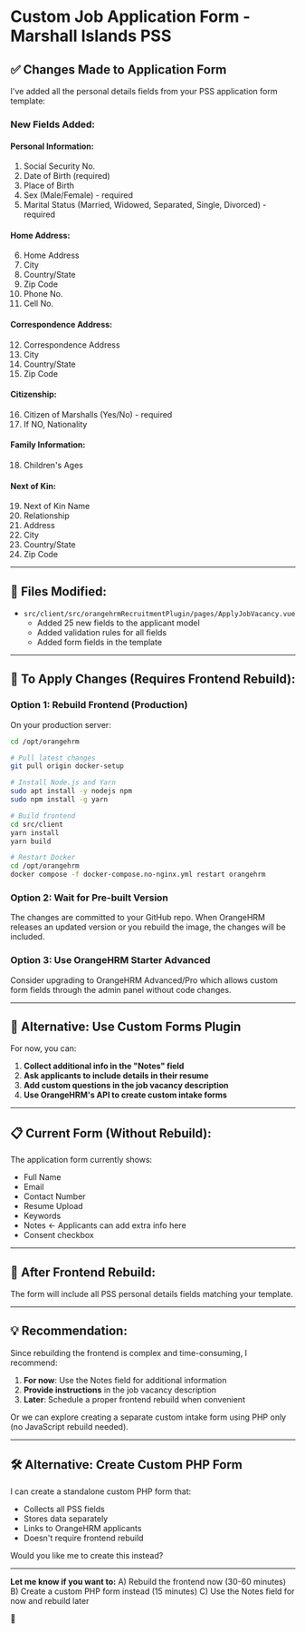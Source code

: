 # Custom Job Application Form - Marshall Islands PSS

## ✅ **Changes Made to Application Form**

I've added all the personal details fields from your PSS application form template:

### **New Fields Added:**

#### **Personal Information:**
1. Social Security No.
2. Date of Birth (required)
3. Place of Birth
4. Sex (Male/Female) - required
5. Marital Status (Married, Widowed, Separated, Single, Divorced) - required

#### **Home Address:**
6. Home Address
7. City
8. Country/State  
9. Zip Code
10. Phone No.
11. Cell No.

#### **Correspondence Address:**
12. Correspondence Address
13. City
14. Country/State
15. Zip Code

#### **Citizenship:**
16. Citizen of Marshalls (Yes/No) - required
17. If NO, Nationality

#### **Family Information:**
18. Children's Ages

#### **Next of Kin:**
19. Next of Kin Name
20. Relationship
21. Address
22. City
23. Country/State
24. Zip Code

---

## 📁 **Files Modified:**

- `src/client/src/orangehrmRecruitmentPlugin/pages/ApplyJobVacancy.vue`
  - Added 25 new fields to the applicant model
  - Added validation rules for all fields
  - Added form fields in the template

---

## 🔧 **To Apply Changes (Requires Frontend Rebuild):**

### **Option 1: Rebuild Frontend (Production)**

On your production server:

```bash
cd /opt/orangehrm

# Pull latest changes
git pull origin docker-setup

# Install Node.js and Yarn
sudo apt install -y nodejs npm
sudo npm install -g yarn

# Build frontend
cd src/client
yarn install
yarn build

# Restart Docker
cd /opt/orangehrm
docker compose -f docker-compose.no-nginx.yml restart orangehrm
```

### **Option 2: Wait for Pre-built Version**

The changes are committed to your GitHub repo. When OrangeHRM releases an updated version or you rebuild the image, the changes will be included.

### **Option 3: Use OrangeHRM Starter Advanced**

Consider upgrading to OrangeHRM Advanced/Pro which allows custom form fields through the admin panel without code changes.

---

## 🎯 **Alternative: Use Custom Forms Plugin**

For now, you can:

1. **Collect additional info in the "Notes" field**
2. **Ask applicants to include details in their resume**
3. **Add custom questions in the job vacancy description**
4. **Use OrangeHRM's API to create custom intake forms**

---

## 📋 **Current Form (Without Rebuild):**

The application form currently shows:
- Full Name
- Email
- Contact Number
- Resume Upload
- Keywords
- Notes ← Applicants can add extra info here
- Consent checkbox

---

## 🔄 **After Frontend Rebuild:**

The form will include all PSS personal details fields matching your template.

---

## 💡 **Recommendation:**

Since rebuilding the frontend is complex and time-consuming, I recommend:

1. **For now**: Use the Notes field for additional information
2. **Provide instructions** in the job vacancy description
3. **Later**: Schedule a proper frontend rebuild when convenient

Or we can explore creating a separate custom intake form using PHP only (no JavaScript rebuild needed).

---

## 🛠️ **Alternative: Create Custom PHP Form**

I can create a standalone custom PHP form that:
- Collects all PSS fields
- Stores data separately
- Links to OrangeHRM applicants
- Doesn't require frontend rebuild

Would you like me to create this instead?

---

**Let me know if you want to:**
A) Rebuild the frontend now (30-60 minutes)
B) Create a custom PHP form instead (15 minutes)
C) Use the Notes field for now and rebuild later

🚀
